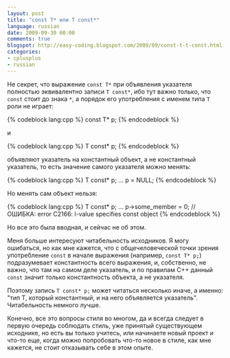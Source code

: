 ```yaml
---
layout: post
title: "const T* или T const*"
language: russian
date: 2009-09-30 00:00
comments: true
blogspot: http://easy-coding.blogspot.com/2009/09/const-t-t-const.html
categories:
- cplusplus
- russian
---
```

Не секрет, что выражение `const T*` при объявления указателя полностью эквивалентно записи `T const*`, ибо тут важно только, что `const` стоит до знака `*`, а порядок его употребления с именем типа `Т` роли не играет:

{% codeblock lang:cpp %}
const T* p;
{% endcodeblock %}

и

{% codeblock lang:cpp %}
T const* p;
{% endcodeblock %}

объявляют указатель на константный объект, а не константный указатель, то есть значение самого указателя можно менять:

{% codeblock lang:cpp %}
T const* p;
...
p = NULL;
{% endcodeblock %}

Но менять сам объект нельзя:

{% codeblock lang:cpp %}
T const* p;
...
p->some_member = 0;   // ОШИБКА: error C2166: l-value specifies const object
{% endcodeblock %}

Но все это была вводная, и сейчас не об этом.

Меня больше интересуют читабельность исходников. Я могу ошибаться, но как мне кажется, что с общечеловеческой точки зрения употребление `const` в начале выражения (например, `const T* p;`) подразумевает константность всего выражения, и, собственно, не важно, что там на самом деле указатель, и по правилам С++ данный `const` значит только константность объекта, а не указателя.

Поэтому запись `T const* p;` может читаться несколько иначе, а именно: "тип T, который константный, и на него объявляется указатель". Читабельность немного лучше.

Конечно, все это вопросы стиля во многом, да и всегда следует в первую очередь соблюдать стиль, уже принятый существующем исходнике, но есть вы только учитесь, или начинаете новый проект и что-то еще, когда можно попробовать что-то новое в стиле, как мне кажется, не стоит отказывать себе в этом опыте.
